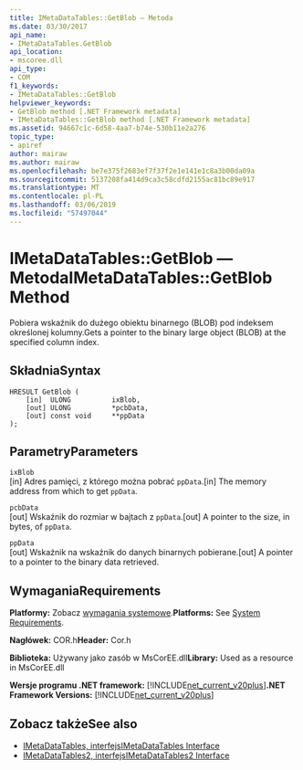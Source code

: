 ```yaml
---
title: IMetaDataTables::GetBlob — Metoda
ms.date: 03/30/2017
api_name:
- IMetaDataTables.GetBlob
api_location:
- mscoree.dll
api_type:
- COM
f1_keywords:
- IMetaDataTables::GetBlob
helpviewer_keywords:
- GetBlob method [.NET Framework metadata]
- IMetaDataTables::GetBlob method [.NET Framework metadata]
ms.assetid: 94667c1c-6d58-4aa7-b74e-530b11e2a276
topic_type:
- apiref
author: mairaw
ms.author: mairaw
ms.openlocfilehash: be7e375f2683ef7f37f2e1e141e1c8a3b00da09a
ms.sourcegitcommit: 5137208fa414d9ca3c58cdfd2155ac81bc89e917
ms.translationtype: MT
ms.contentlocale: pl-PL
ms.lasthandoff: 03/06/2019
ms.locfileid: "57497044"
---
```

# <a name="imetadatatablesgetblob-method"></a><span data-ttu-id="5d9e0-102">IMetaDataTables::GetBlob — Metoda</span><span class="sxs-lookup"><span data-stu-id="5d9e0-102">IMetaDataTables::GetBlob Method</span></span>
<span data-ttu-id="5d9e0-103">Pobiera wskaźnik do dużego obiektu binarnego (BLOB) pod indeksem określonej kolumny.</span><span class="sxs-lookup"><span data-stu-id="5d9e0-103">Gets a pointer to the binary large object (BLOB) at the specified column index.</span></span>  
  
## <a name="syntax"></a><span data-ttu-id="5d9e0-104">Składnia</span><span class="sxs-lookup"><span data-stu-id="5d9e0-104">Syntax</span></span>  
  
```  
HRESULT GetBlob (  
    [in]  ULONG          ixBlob,  
    [out] ULONG          *pcbData,  
    [out] const void     **ppData  
);  
```  
  
## <a name="parameters"></a><span data-ttu-id="5d9e0-105">Parametry</span><span class="sxs-lookup"><span data-stu-id="5d9e0-105">Parameters</span></span>  
 `ixBlob`  
 <span data-ttu-id="5d9e0-106">[in] Adres pamięci, z którego można pobrać `ppData`.</span><span class="sxs-lookup"><span data-stu-id="5d9e0-106">[in] The memory address from which to get `ppData`.</span></span>  
  
 `pcbData`  
 <span data-ttu-id="5d9e0-107">[out] Wskaźnik do rozmiar w bajtach z `ppData`.</span><span class="sxs-lookup"><span data-stu-id="5d9e0-107">[out] A pointer to the size, in bytes, of `ppData`.</span></span>  
  
 `ppData`  
 <span data-ttu-id="5d9e0-108">[out] Wskaźnik na wskaźnik do danych binarnych pobierane.</span><span class="sxs-lookup"><span data-stu-id="5d9e0-108">[out] A pointer to a pointer to the binary data retrieved.</span></span>  
  
## <a name="requirements"></a><span data-ttu-id="5d9e0-109">Wymagania</span><span class="sxs-lookup"><span data-stu-id="5d9e0-109">Requirements</span></span>  
 <span data-ttu-id="5d9e0-110">**Platformy:** Zobacz [wymagania systemowe](../../../../docs/framework/get-started/system-requirements.md).</span><span class="sxs-lookup"><span data-stu-id="5d9e0-110">**Platforms:** See [System Requirements](../../../../docs/framework/get-started/system-requirements.md).</span></span>  
  
 <span data-ttu-id="5d9e0-111">**Nagłówek:** COR.h</span><span class="sxs-lookup"><span data-stu-id="5d9e0-111">**Header:** Cor.h</span></span>  
  
 <span data-ttu-id="5d9e0-112">**Biblioteka:** Używany jako zasób w MsCorEE.dll</span><span class="sxs-lookup"><span data-stu-id="5d9e0-112">**Library:** Used as a resource in MsCorEE.dll</span></span>  
  
 <span data-ttu-id="5d9e0-113">**Wersje programu .NET framework:** [!INCLUDE[net_current_v20plus](../../../../includes/net-current-v20plus-md.md)]</span><span class="sxs-lookup"><span data-stu-id="5d9e0-113">**.NET Framework Versions:** [!INCLUDE[net_current_v20plus](../../../../includes/net-current-v20plus-md.md)]</span></span>  
  
## <a name="see-also"></a><span data-ttu-id="5d9e0-114">Zobacz także</span><span class="sxs-lookup"><span data-stu-id="5d9e0-114">See also</span></span>
- [<span data-ttu-id="5d9e0-115">IMetaDataTables, interfejs</span><span class="sxs-lookup"><span data-stu-id="5d9e0-115">IMetaDataTables Interface</span></span>](../../../../docs/framework/unmanaged-api/metadata/imetadatatables-interface.md)
- [<span data-ttu-id="5d9e0-116">IMetaDataTables2, interfejs</span><span class="sxs-lookup"><span data-stu-id="5d9e0-116">IMetaDataTables2 Interface</span></span>](../../../../docs/framework/unmanaged-api/metadata/imetadatatables2-interface.md)
